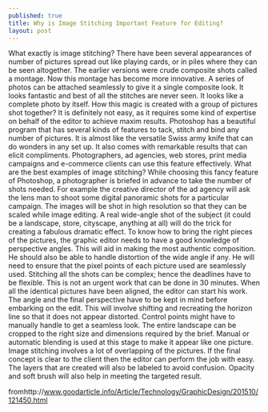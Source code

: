 ```yaml
---
published: true
title: Why is Image Stitching Important Feature for Editing?
layout: post
---
```

What exactly is image stitching?
There have been several appearances of number of pictures spread out like playing cards, or in piles where they can be seen altogether. The earlier versions were crude composite shots called a montage. Now this montage has become more innovative. A series of photos can be attached seamlessly to give it a single composite look. It looks fantastic and best of all the stitches are never seen. It looks like a complete photo by itself. How this magic is created with a group of pictures shot together? It is definitely not easy, as it requires some kind of expertise on behalf of the editor to achieve maxim results. Photoshop has a beautiful program that has several kinds of features to tack, stitch and bind any number of pictures. It is almost like the versatile Swiss army knife that can do wonders in any set up. It also comes with remarkable results that can elicit compliments. Photographers, ad agencies, web stores, print media campaigns and e-commerce clients can use this feature effectively.
What are the best examples of image stitching?
While choosing this fancy feature of Photoshop, a photographer is briefed in advance to take the number of shots needed. For example the creative director of the ad agency will ask the lens man to shoot some digital panoramic shots for a particular campaign. The images will be shot in high resolution so that they can be scaled while image editing. A real wide-angle shot of the subject (it could be a landscape, store, cityscape, anything at all) will do the trick for creating a fabulous dramatic effect. To know how to bring the right pieces of the pictures, the graphic editor needs to have a good knowledge of perspective angles. This will aid in making the most authentic composition. He should also be able to handle distortion of the wide angle if any. He will need to ensure that the pixel points of each picture used are seamlessly used. Stitching all the shots can be complex; hence the deadlines have to be flexible. This is not an urgent work that can be done in 30 minutes. When all the identical pictures have been aligned, the editor can start his work. The angle and the final perspective have to be kept in mind before embarking on the edit. This will involve shifting and recreating the horizon line so that it does not appear distorted. Control points might have to manually handle to get a seamless look. The entire landscape can be cropped to the right size and dimensions required by the brief. Manual or automatic blending is used at this stage to make it appear like one picture.
Image stitching involves a lot of overlapping of the pictures. If the final concept is clear to the client then the editor can perform the job with easy. The layers that are created will also be labeled to avoid confusion. Opacity and soft brush will also help in meeting the targeted result.

fromhttp://www.goodarticle.info/Article/Technology/GraphicDesign/201510/121450.html